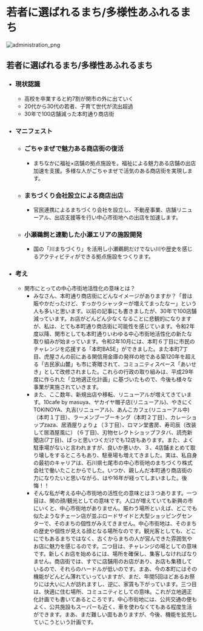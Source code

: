 # 若者に選ばれるまち/多様性あふれるまち

![administration_png](./../images/manifest_slides/administration_v1.0.png)

## 若者に選ばれるまち/多様性あふれるまち

- ### 現状認識
    - 高校を卒業すると約7割が関市の外に出ていく
    - 20代から30代の若者、子育て世代が流出超過
    - 30年で100店舗減った本町通り商店街
- ### マニフェスト
    - ### ごちゃまぜで魅力ある商店街の復活
        - まちなかに福祉×店舗の拠点施設を。福祉による魅力ある店舗の出店加速を支援。多様な人がごちゃまぜで活気のある商店街を実現します。
    - ### まちづくり会社設立による商店出店
        - 官民連携によるまちづくり会社を設立し、不動産事業、店舗リニューアル、出店支援等を行い中心市街地への出店を加速します。
    - ### 小瀬鵜飼と連動した小瀬エリアの施設開発
        - 国の「川まちづくり」を活用し小瀬鵜飼だけでない川や歴史を感じるアクティビティができる拠点施設をつくります。
- ### 考え
    - 関市にとっての中心市街地活性化の意味とは？
        - みなさん、本町通り商店街にどんなイメージがありますか？「昔は賑やかだったけど、すっかりシャッターが増えてまったなー」という人も多いと思います。以前の記事にも書きましたが、30年で100店舗減っています。お店がどんどん少なくなることに悲観的になりますが、私は、とても本町通り商店街に可能性を感じています。令和2年度以降、関市としても本町通りいわゆる中心市街地活性化の新たな取り組みが始まっています。令和2年10月には、本町６丁目に市民のチャレンジを応援する「本町BASE」ができました。また本町7丁目、虎屋さんの前にある関信用金庫の発祥の地である築120年を超える「古民家山麓」も市に寄贈されて、コミュニティスペース「あいせき」として改修されました。これらの行政の取り組みは、平成29年度に作られた「立地適正化計画」に基づいたもので、今後も様々な事業が実施されていきます。
        - また、ここ数年、新規出店や移転、リニューアルが増えてきています。10cafe by masuya、ヤカイヤ帽子店(リニューアル)、やきにくTOKINOYA、丸吉(リニューアル)、あんこカフェ(リニューアル中)（本町１丁目）、ラーメンブーブーキング（本町２丁目）、カレーショップzaza、居酒屋りょりょ（３丁目）、ロマン堂書房、寿司辰（改装して居酒屋風に） (６丁目)、刃物セレクトショップフタバ、読売新聞店(7丁目)、ぱっと思いつくだけでも12店もあります。また、よく駐車場がないと言われますが、良いか悪いか、３、4店舗まとめて取り壊しをするところもあり、駐車場も増えてきました。実は、私自身の最初のキャリアは、石川県七尾市の中心市街地のまちづくり株式会社で働いたことからでした。いつか、親しんだ本町通り商店街の力になりたいと思いながら、はや16年が経ってしまいました。後悔！！
        - そんな私が考える中心市街地の活性化の意味とは３つあります。一つ目は、関の顔/観光としての意味です。人口が増えていても新興の市にいくと、中心市街地がありません。賑わう場所といえば、どこでも似たようなチェーン店が並ぶロードサイドと大型ショッピングセンターで、そのまちの個性がみえてきません。中心市街地は、そのまちの歴史や個性が見える顔となる場所なのです。観光客としても、どこにでもあるまちではなく、古くからまちの人が営んできた雰囲気やお店に魅力を感じるのです。二つ目は、チャレンジの場としての意味です。新しくお店を始めるには、場所を確保し、集客しなければなりません。商店街では、すでに店舗用のお店があり、お店も集積しているので、それらのハードルが低いのです。まあ、今の本町にはその機能がどんどん薄れていっていますが、まだ、年間5回ほどあるお祭りには大いに人が訪れますし、逆に、家賃も下がっています。三つ目は、快適に住む場所、コミュニティとしての意味。これが立地適正化計画でも書いてあるところです。中心市街地には、公共交通の便もよく、公共施設もスーパーも近く、車を使わなくてもある程度生活ができます。まあ、まだ難しい面もありますが、今後、機能を拡充していこうという計画です。
